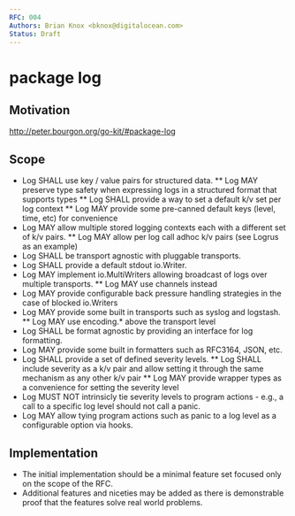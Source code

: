 ```yaml
---
RFC: 004
Authors: Brian Knox <bknox@digitalocean.com>
Status: Draft
---
```


# package log

## Motivation

http://peter.bourgon.org/go-kit/#package-log

## Scope

* Log SHALL use key / value pairs for structured data.
** Log MAY preserve type safety when expressing logs in a structured format that supports types
** Log SHALL provide a way to set a default k/v set per log context
** Log MAY provide some pre-canned default keys (level, time, etc) for convenience
* Log MAY allow multiple stored logging contexts each with a different set of k/v pairs.
** Log MAY allow per log call adhoc k/v pairs (see Logrus as an example)
* Log SHALL be transport agnostic with pluggable transports.
* Log SHALL provide a default stdout io.Writer.
* Log MAY implement io.MultiWriters allowing broadcast of logs over multiple transports.
** Log MAY use channels instead
* Log MAY provide configurable back pressure handling strategies in the case of blocked io.Writers
* Log MAY provide some built in transports such as syslog and logstash.
** Log MAY use encoding.* above the transport level
* Log SHALL be format agnostic by providing an interface for log formatting.
* Log MAY provide some built in formatters such as RFC3164, JSON, etc.
* Log SHALL provide a set of defined severity levels.
** Log SHALL include severity as a k/v pair and allow setting it through the same mechanism as any other k/v pair
** Log MAY provide wrapper types as a convenience for setting the severity level
* Log MUST NOT intrinsicly tie severity levels to program actions - e.g., a call to a specific log level should not call a panic.
* Log MAY allow tying program actions such as panic to a log level as a configurable option via hooks.

## Implementation

* The initial implementation should be a minimal feature set focused only on the scope of the RFC.
* Additional features and niceties may be added as there is demonstrable proof that the features solve real world problems.
